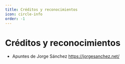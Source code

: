 ```yaml
---
title: Créditos y reconocimientos
icon: circle-info
order: -1
---
```

# Créditos y reconocimientos

- Apuntes de Jorge Sánchez https://jorgesanchez.net/